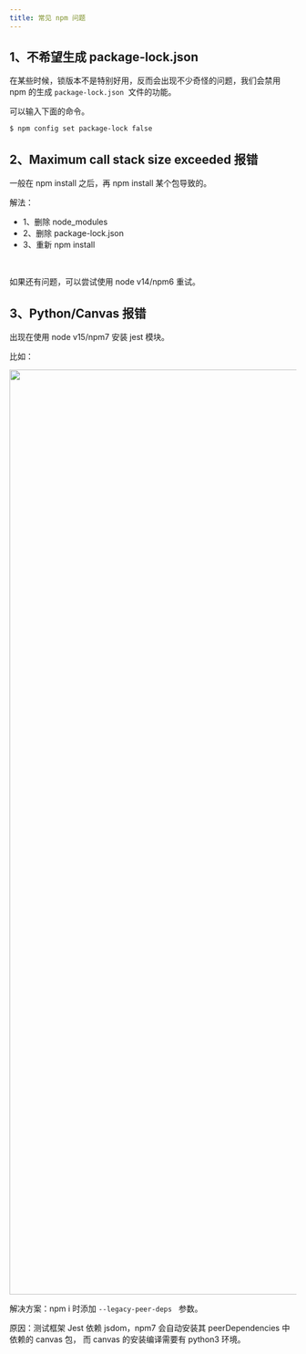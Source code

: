 ```yaml
---
title: 常见 npm 问题
---
```


## 1、不希望生成 package-lock.json

在某些时候，锁版本不是特别好用，反而会出现不少奇怪的问题，我们会禁用 npm 的生成 `package-lock.json`  文件的功能。

可以输入下面的命令。

```bash
$ npm config set package-lock false
```

## 2、Maximum call stack size exceeded 报错

一般在 npm install 之后，再 npm install 某个包导致的。
​

解法：
​

- 1、删除 node_modules
- 2、删除 package-lock.json
- 3、重新 npm install

​

如果还有问题，可以尝试使用 node v14/npm6 重试。
​

## 3、Python/Canvas 报错

出现在使用 node v15/npm7 安装 jest 模块。

比如：

<img src="https://cdn.nlark.com/yuque/0/2021/png/501408/1621492368192-54f40921-a605-4f4d-bf7b-4e6465e86ae5.png#clientId=u4111fa3b-b948-4&from=paste&height=295&id=u1299a886&margin=%5Bobject%20Object%5D&name=image.png&originHeight=295&originWidth=1623&originalType=binary&size=43816&status=done&style=none&taskId=udf1343b1-25dc-4d94-a976-1c182b76e3f&width=1623" width="1623" />

解决方案：npm i 时添加 `--legacy-peer-deps`   参数。
​

原因：测试框架 Jest 依赖 jsdom，npm7 会自动安装其 peerDependencies 中依赖的 canvas 包， 而 canvas 的安装编译需要有 python3 环境。
